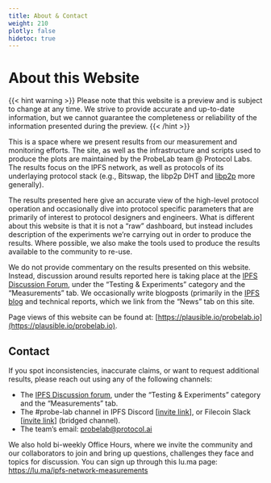 ```yaml
---
title: About & Contact
weight: 210
plotly: false
hidetoc: true
---
```


# About this Website

{{< hint warning >}}
Please note that this website is a preview and is subject to change at any time. 
We strive to provide accurate and up-to-date information, but we cannot guarantee 
the completeness or reliability of the information presented during the preview. 
{{< /hint >}}


This is a space where we present results from our measurement and monitoring efforts. The site, as well as the infrastructure and scripts used to produce the plots are maintained by the ProbeLab team @ Protocol Labs. The results focus on the IPFS network, as well as protocols of its underlaying protocol stack (e.g., Bitswap, the libp2p DHT and [libp2p](https://libp2p.io) more generally).

The results presented here give an accurate view of the high-level protocol operation and occasionally dive into protocol specific parameters that are primarily of interest to protocol designers and engineers. What is different about this website is that it is not a “raw” dashboard, but instead includes description of the experiments we’re carrying out in order to produce the results. Where possible, we also make the tools used to produce the results available to the community to re-use.

We do not provide commentary on the results presented on this website. Instead, discussion around results reported here is taking place at the [IPFS Discussion Forum](https://discuss.ipfs.tech/), under the “Testing & Experiments” category and the “Measurements” tab. We occasionally write blogposts (primarily in the [IPFS blog](https://blog.ipfs.tech) and technical reports, which we link from the “News” tab on this site.

Page views of this website can be found at: [https://plausible.io/probelab.io](https://plausible.io/probelab.io).

## Contact

If you spot inconsistencies, inaccurate claims, or want to request additional results, please reach out using any of the following channels:

- The [IPFS Discussion forum](https://discuss.ipfs.tech/c/testing-and-experiments/measurements/39), under the “Testing & Experiments” category and the “Measurements” tab.
- The #probe-lab channel in IPFS Discord [[invite link](https://discord.gg/ipfs)], or Filecoin Slack [[invite link](https://filecoin.io/slack)] (bridged channel).
- The team’s email: probelab@protocol.ai

We also hold bi-weekly Office Hours, where we invite the community and our collaborators to join and bring up questions, challenges they face and topics for discussion. You can sign up through this lu.ma page: https://lu.ma/ipfs-network-measurements

